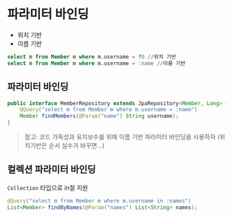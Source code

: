 # 파라미터 바인딩

- 위치 기반
- 이름 기반

```sql
select m from Member m where m.username = ?0 //위치 기반
select m from Member m where m.username = :name //이름 기반
```

## 파라미터 바인딩

```java
public interface MemberRepository extends JpaRepository<Member, Long> {
	@Query("select m from Member m where m.username = :name")
	Member findMembers(@Param("name") String username);
}
```

> 참고: 코드 가독성과 유지보수를 위해 이름 기반 파라미터 바인딩을 사용하자 (위치기반은 순서 실수가 바꾸면…)

## 컬렉션 파라미터 바인딩

`Collection` 타입으로 in절 지원

```java
@Query("select m from Member m where m.username in :names")
List<Member> findByNames(@Param("names") List<String> names);
```
